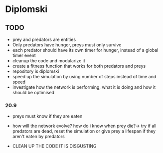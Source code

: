 # Diplomski

## TODO

- prey and predators are entities
- Only predators have hunger, preys must only survive
- each predator should have its own timer for hunger, instead of a global timer event
- cleanup the code and modularize it
- create a fitness function that works for both predators and preys
- repository is diplomski
- speed up the simulation by using number of steps instead of time and speed
- investigate how the network is performing, what it is doing and how it should be optimised


### 20.9
- preys must know if they are eaten  
- how will the network evolve? how do i know when prey die?-> try if all predators are dead, reset the simulation or give prey a lifespan if they aren't eaten by predators

- CLEAN UP THE CODE IT IS DISGUSTING

